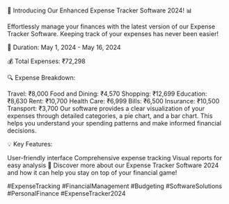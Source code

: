 🚀 Introducing Our Enhanced Expense Tracker Software 2024! 📊

Effortlessly manage your finances with the latest version of our Expense Tracker Software. Keeping track of your expenses has never been easier!

📅 Duration: May 1, 2024 - May 16, 2024

💰 Total Expenses: ₹72,298

🔍 Expense Breakdown:

Travel: ₹8,000
Food and Dining: ₹4,570
Shopping: ₹12,699
Education: ₹8,630
Rent: ₹10,700
Health Care: ₹6,999
Bills: ₹6,500
Insurance: ₹10,500
Transport: ₹3,700
Our software provides a clear visualization of your expenses through detailed categories, a pie chart, and a bar chart. This helps you understand your spending patterns and make informed financial decisions.

💡 Key Features:

User-friendly interface
Comprehensive expense tracking
Visual reports for easy analysis
🔗 Discover more about our Expense Tracker Software 2024 and how it can help you stay on top of your financial game!

#ExpenseTracking #FinancialManagement #Budgeting #SoftwareSolutions #PersonalFinance #ExpenseTracker2024
